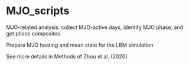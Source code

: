 # MJO_scripts

MJO-related analysis: collect MJO-active days, identify MJO phase, and get phase composites

Prepare MJO heating and mean state for the LBM simulation

See more details in Methods of Zhou et al. (2020)

